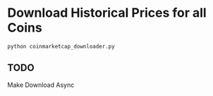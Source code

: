 # Download Historical Prices for all Coins

`python coinmarketcap_downloader.py`

## TODO

Make Download Async
